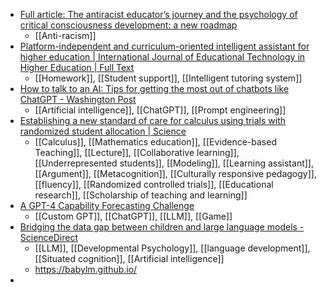 - [Full article: The antiracist educator’s journey and the psychology of critical consciousness development: a new roadmap](https://www.tandfonline.com/doi/full/10.1080/00461520.2023.2243329)
	- [[Anti-racism]]
- [Platform-independent and curriculum-oriented intelligent assistant for higher education | International Journal of Educational Technology in Higher Education | Full Text](https://educationaltechnologyjournal.springeropen.com/articles/10.1186/s41239-023-00412-7)
	- [[Homework]], [[Student support]], [[Intelligent tutoring system]]
- [How to talk to an AI: Tips for getting the most out of chatbots like ChatGPT - Washington Post](https://www.washingtonpost.com/technology/interactive/2023/how-to-talk-ai-chatbot-chatgpt/)
	- [[Artificial intelligence]], [[ChatGPT]], [[Prompt engineering]]
- [Establishing a new standard of care for calculus using trials with randomized student allocation | Science](https://www.science.org/doi/10.1126/science.ade9803)
	- [[Calculus]], [[Mathematics education]], [[Evidence-based Teaching]], [[Lecture]], [[Collaborative learning]], [[Underrepresented students]], [[Modeling]], [[Learning assistant]], [[Argument]], [[Metacognition]], [[Culturally responsive pedagogy]], [[fluency]], [[Randomized controlled trials]], [[Educational research]], [[Scholarship of teaching and learning]]
- [A GPT-4 Capability Forecasting Challenge](https://nicholas.carlini.com/writing/llm-forecast/question/Capital-of-Paris)
	- [[Custom GPT]], [[ChatGPT]], [[LLM]], [[Game]]
- [Bridging the data gap between children and large language models - ScienceDirect](https://www.sciencedirect.com/science/article/pii/S1364661323002036?dgcid=author)
	- [[LLM]], [[Developmental Psychology]], [[language development]], [[Situated cognition]], [[Artificial intelligence]]
	- https://babylm.github.io/
-